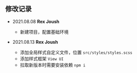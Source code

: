 <!--
 * @Author: Rex Joush
 * @Date: 2021-08-13 22:14:18
 * @LastEditors: Rex Joush
 * @LastEditTime: 2021-08-13 23:26:20
-->
## 修改记录

* 2021.08.08 **Rex Joush**
    * 新建项目，配置基础环境

* 2021.08.13 **Rex Joush**
    * 添加全局样式自定义文件，位置 `src/styles/styles.scss`
    * 添加样式框架 `View UI`
    * 拉取新版本时需要安装依赖 `npm i`